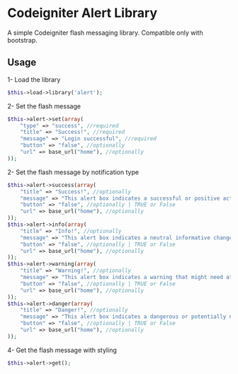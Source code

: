 # Codeigniter Alert Library
A simple Codeigniter flash messaging library. Compatible only with bootstrap.

## Usage
1- Load the library
```php
$this->load->library('alert');
```
2- Set the flash message
```php
$this->alert->set(array(
	"type" => "success", //required
	"title" => "Success!", //required
	"message" => "Login successful", //required
	"button" => "false", //optionally
	"url" => base_url("home"), //optionally
));
```
2- Set the flash message by notification type
```php
$this->alert->success(array(
	"title" => "Success!", //optionally
	"message" => "This alert box indicates a successful or positive action.", //required
	"button" => "false", //optionally | TRUE or False
	"url" => base_url("home"), //optionally
));
$this->alert->info(array(
	"title" => "Info!", //optionally
	"message" => "This alert box indicates a neutral informative change or action.", //required
	"button" => "false", //optionally | TRUE or False
	"url" => base_url("home"), //optionally
));
$this->alert->warning(array(
	"title" => "Warning!", //optionally
	"message" => "This alert box indicates a warning that might need attention.", //required
	"button" => "false", //optionally | TRUE or False
	"url" => base_url("home"), //optionally
));
$this->alert->danger(array(
	"title" => "Danger!", //optionally
	"message" => "This alert box indicates a dangerous or potentially negative action.", //required
	"button" => "false", //optionally | TRUE or False
	"url" => base_url("home"), //optionally
));
```
4- Get the flash message with styling 
```php
$this->alert->get();
```
